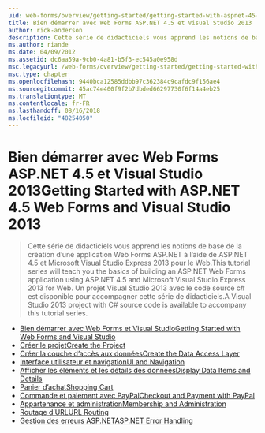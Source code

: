 ```yaml
---
uid: web-forms/overview/getting-started/getting-started-with-aspnet-45-web-forms/index
title: Bien démarrer avec Web Forms ASP.NET 4.5 et Visual Studio 2013 | Microsoft Docs
author: rick-anderson
description: Cette série de didacticiels vous apprend les notions de base de la création d’une application Web Forms ASP.NET à l’aide de ASP.NET 4.5 et Visual Studio 2013 Express pour le Web. Un outils Visual...
ms.author: riande
ms.date: 04/09/2012
ms.assetid: dc6aa59a-9cb0-4a81-b5f3-ec545a0e958d
msc.legacyurl: /web-forms/overview/getting-started/getting-started-with-aspnet-45-web-forms
msc.type: chapter
ms.openlocfilehash: 9440bca12585ddbb97c362384c9cafdc9f156ae4
ms.sourcegitcommit: 45ac74e400f9f2b7dbded66297730f6f14a4eb25
ms.translationtype: MT
ms.contentlocale: fr-FR
ms.lasthandoff: 08/16/2018
ms.locfileid: "48254050"
---
```

<a name="getting-started-with-aspnet-45-web-forms-and-visual-studio-2013"></a><span data-ttu-id="8cab5-104">Bien démarrer avec Web Forms ASP.NET 4.5 et Visual Studio 2013</span><span class="sxs-lookup"><span data-stu-id="8cab5-104">Getting Started with ASP.NET 4.5 Web Forms and Visual Studio 2013</span></span>
====================
> <span data-ttu-id="8cab5-105">Cette série de didacticiels vous apprend les notions de base de la création d’une application Web Forms ASP.NET à l’aide de ASP.NET 4.5 et Microsoft Visual Studio Express 2013 pour le Web.</span><span class="sxs-lookup"><span data-stu-id="8cab5-105">This tutorial series will teach you the basics of building an ASP.NET Web Forms application using ASP.NET 4.5 and Microsoft Visual Studio Express 2013 for Web.</span></span> <span data-ttu-id="8cab5-106">Un projet Visual Studio 2013 avec le code source c# est disponible pour accompagner cette série de didacticiels.</span><span class="sxs-lookup"><span data-stu-id="8cab5-106">A Visual Studio 2013 project with C# source code is available to accompany this tutorial series.</span></span>


- [<span data-ttu-id="8cab5-107">Bien démarrer avec Web Forms et Visual Studio</span><span class="sxs-lookup"><span data-stu-id="8cab5-107">Getting Started with Web Forms and Visual Studio</span></span>](introduction-and-overview.md)
- [<span data-ttu-id="8cab5-108">Créer le projet</span><span class="sxs-lookup"><span data-stu-id="8cab5-108">Create the Project</span></span>](create-the-project.md)
- [<span data-ttu-id="8cab5-109">Créer la couche d’accès aux données</span><span class="sxs-lookup"><span data-stu-id="8cab5-109">Create the Data Access Layer</span></span>](create_the_data_access_layer.md)
- [<span data-ttu-id="8cab5-110">Interface utilisateur et navigation</span><span class="sxs-lookup"><span data-stu-id="8cab5-110">UI and Navigation</span></span>](ui_and_navigation.md)
- [<span data-ttu-id="8cab5-111">Afficher les éléments et les détails des données</span><span class="sxs-lookup"><span data-stu-id="8cab5-111">Display Data Items and Details</span></span>](display_data_items_and_details.md)
- [<span data-ttu-id="8cab5-112">Panier d’achat</span><span class="sxs-lookup"><span data-stu-id="8cab5-112">Shopping Cart</span></span>](shopping-cart.md)
- [<span data-ttu-id="8cab5-113">Commande et paiement avec PayPal</span><span class="sxs-lookup"><span data-stu-id="8cab5-113">Checkout and Payment with PayPal</span></span>](checkout-and-payment-with-paypal.md)
- [<span data-ttu-id="8cab5-114">Appartenance et administration</span><span class="sxs-lookup"><span data-stu-id="8cab5-114">Membership and Administration</span></span>](membership-and-administration.md)
- [<span data-ttu-id="8cab5-115">Routage d’URL</span><span class="sxs-lookup"><span data-stu-id="8cab5-115">URL Routing</span></span>](url-routing.md)
- [<span data-ttu-id="8cab5-116">Gestion des erreurs ASP.NET</span><span class="sxs-lookup"><span data-stu-id="8cab5-116">ASP.NET Error Handling</span></span>](aspnet-error-handling.md)

